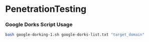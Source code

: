# PenetrationTesting

### Google Dorks Script Usage

```bash
bash google-dorking-1.sh google-dorks-list.txt "target_domain"
```
